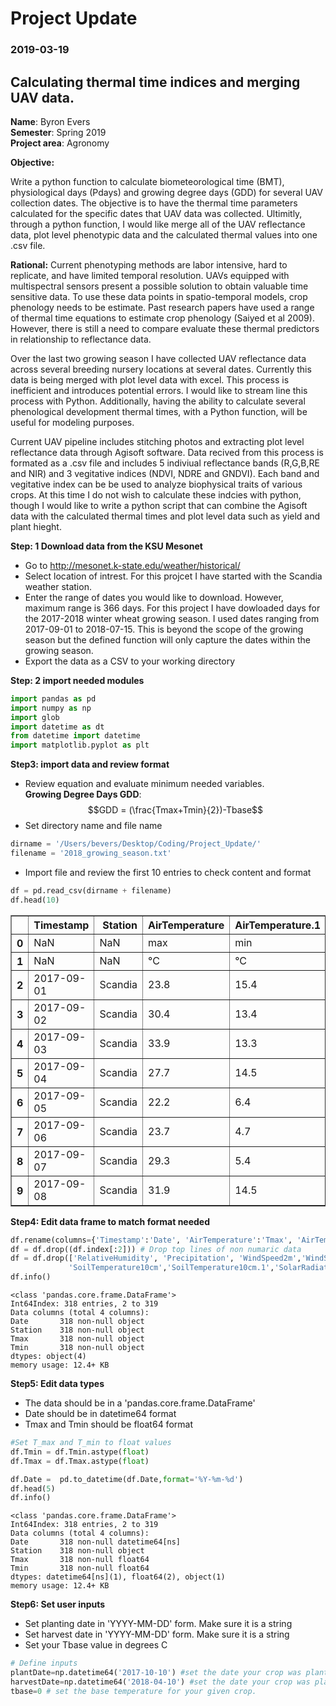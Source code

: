
# Project Update
### 2019-03-19

## Calculating thermal time indices and merging UAV data.

**Name**: Byron Evers<br/>
**Semester**: Spring 2019 <br/>
**Project area**: Agronomy

**Objective:** 

Write a python function to calculate biometeorological time (BMT), physiological days (Pdays) and growing degree days (GDD) for several UAV collection dates. The objective is to have the thermal time parameters calculated for the specific dates that UAV data was collected. Ultimitly, through a python function, I would like merge all of the UAV reflectance data, plot level phenotypic data and the calculated thermal values into one .csv file.

**Rational:** 
Current phenotyping methods are labor intensive, hard to replicate, and have limited temporal resolution. UAVs equipped with multispectral sensors present a possible solution to obtain valuable time sensitive data. To use these data points in spatio-temporal models, crop phenology needs to be estimate. Past research papers have used a range of thermal time equations to estimate crop phenology (Saiyed et al 2009). However, there is still a need to compare evaluate these thermal predictors in relationship to reflectance data.

Over the last two growing season I have collected UAV reflectance data across several breeding nursery locations at several dates. Currently this data is being merged with plot level data with excel. This process is inefficient and introduces potential errors. I would like to stream line this process with Python. Additionally, having the ability to calculate several phenological development thermal times, with a Python function, will be useful for modeling purposes.

Current UAV pipeline includes stitching photos and extracting plot level reflectance data through Agisoft software. Data recived from this process is formated as a .csv file and includes 5 indiviual reflectance bands (R,G,B,RE and NIR) and 3 vegitative indices (NDVI, NDRE and GNDVI). Each band and vegitative index can be be used to analyze biophysical traits of various crops. At this time I do not wish to calculate these indcies with python, though I would like to write a python script that can combine the Agisoft data with the calculated thermal times and plot level data such as yield and plant hieght.

**Step: 1 Download data from the KSU Mesonet**
- Go to http://mesonet.k-state.edu/weather/historical/
- Select location of intrest. For this projcet I have started with the Scandia weather station.
- Enter the range of dates you would like to download. However, maximum range is 366 days. For this project I have dowloaded days for the 2017-2018 winter wheat growing season. I used dates ranging from 2017-09-01 to 2018-07-15. This is beyond the scope of the growing season but the defined function will only capture the dates within the growing season. 
- Export the data as a CSV to your working directory 


**Step: 2 import needed modules**


```python
import pandas as pd
import numpy as np
import glob
import datetime as dt
from datetime import datetime
import matplotlib.pyplot as plt
```

**Step3: import data and review format**
- Review equation and evaluate minimum needed variables.    
**Growing Degree Days GDD**:
$$GDD = (\frac{Tmax+Tmin}{2})-Tbase$$
- Set directory name and file name


```python
dirname = '/Users/bevers/Desktop/Coding/Project_Update/'
filename = '2018_growing_season.txt'
```

- Import file and review the first 10 entries to check content and format


```python
df = pd.read_csv(dirname + filename)
df.head(10)
```




<div>
<style scoped>
    .dataframe tbody tr th:only-of-type {
        vertical-align: middle;
    }

    .dataframe tbody tr th {
        vertical-align: top;
    }

    .dataframe thead th {
        text-align: right;
    }
</style>
<table border="1" class="dataframe">
  <thead>
    <tr style="text-align: right;">
      <th></th>
      <th>Timestamp</th>
      <th>Station</th>
      <th>AirTemperature</th>
      <th>AirTemperature.1</th>
      <th>RelativeHumidity</th>
      <th>Precipitation</th>
      <th>WindSpeed2m</th>
      <th>WindSpeed2m.1</th>
      <th>SoilTemperature5cm</th>
      <th>SoilTemperature5cm.1</th>
      <th>SoilTemperature10cm</th>
      <th>SoilTemperature10cm.1</th>
      <th>SolarRadiation</th>
      <th>ETo</th>
      <th>ETo.1</th>
    </tr>
  </thead>
  <tbody>
    <tr>
      <th>0</th>
      <td>NaN</td>
      <td>NaN</td>
      <td>max</td>
      <td>min</td>
      <td>avg</td>
      <td>total</td>
      <td>avg</td>
      <td>max</td>
      <td>max</td>
      <td>min</td>
      <td>max</td>
      <td>min</td>
      <td>total</td>
      <td>grass</td>
      <td>alfalfa</td>
    </tr>
    <tr>
      <th>1</th>
      <td>NaN</td>
      <td>NaN</td>
      <td>°C</td>
      <td>°C</td>
      <td>%</td>
      <td>mm</td>
      <td>m/s</td>
      <td>m/s</td>
      <td>°C</td>
      <td>°C</td>
      <td>°C</td>
      <td>°C</td>
      <td>MJ/m²</td>
      <td>mm</td>
      <td>mm</td>
    </tr>
    <tr>
      <th>2</th>
      <td>2017-09-01</td>
      <td>Scandia</td>
      <td>23.8</td>
      <td>15.4</td>
      <td>77.6</td>
      <td>0</td>
      <td>1.3</td>
      <td>5.7</td>
      <td>24.6</td>
      <td>20.4</td>
      <td>24.2</td>
      <td>20.9</td>
      <td>8.3</td>
      <td>2.17</td>
      <td>2.68</td>
    </tr>
    <tr>
      <th>3</th>
      <td>2017-09-02</td>
      <td>Scandia</td>
      <td>30.4</td>
      <td>13.4</td>
      <td>77.2</td>
      <td>0</td>
      <td>1.1</td>
      <td>5.8</td>
      <td>31.3</td>
      <td>18.8</td>
      <td>29.8</td>
      <td>19.2</td>
      <td>21.6</td>
      <td>4.21</td>
      <td>4.99</td>
    </tr>
    <tr>
      <th>4</th>
      <td>2017-09-03</td>
      <td>Scandia</td>
      <td>33.9</td>
      <td>13.3</td>
      <td>68.3</td>
      <td>0</td>
      <td>1.5</td>
      <td>5.3</td>
      <td>31.9</td>
      <td>19.6</td>
      <td>30.5</td>
      <td>20.3</td>
      <td>21.8</td>
      <td>5.02</td>
      <td>6.47</td>
    </tr>
    <tr>
      <th>5</th>
      <td>2017-09-04</td>
      <td>Scandia</td>
      <td>27.7</td>
      <td>14.5</td>
      <td>68.0</td>
      <td>0</td>
      <td>1.9</td>
      <td>7.6</td>
      <td>29.0</td>
      <td>20.9</td>
      <td>28.2</td>
      <td>21.7</td>
      <td>19.1</td>
      <td>4.37</td>
      <td>5.72</td>
    </tr>
    <tr>
      <th>6</th>
      <td>2017-09-05</td>
      <td>Scandia</td>
      <td>22.2</td>
      <td>6.4</td>
      <td>61.4</td>
      <td>0</td>
      <td>1.7</td>
      <td>7.9</td>
      <td>28.5</td>
      <td>17.2</td>
      <td>26.9</td>
      <td>18.2</td>
      <td>23.7</td>
      <td>4.06</td>
      <td>5.24</td>
    </tr>
    <tr>
      <th>7</th>
      <td>2017-09-06</td>
      <td>Scandia</td>
      <td>23.7</td>
      <td>4.7</td>
      <td>62.8</td>
      <td>0</td>
      <td>1.1</td>
      <td>6.1</td>
      <td>28.9</td>
      <td>15.5</td>
      <td>27.0</td>
      <td>16.1</td>
      <td>24.0</td>
      <td>3.82</td>
      <td>4.75</td>
    </tr>
    <tr>
      <th>8</th>
      <td>2017-09-07</td>
      <td>Scandia</td>
      <td>29.3</td>
      <td>5.4</td>
      <td>56.1</td>
      <td>0</td>
      <td>1.3</td>
      <td>4.9</td>
      <td>29.4</td>
      <td>16.0</td>
      <td>27.5</td>
      <td>16.4</td>
      <td>23.0</td>
      <td>4.41</td>
      <td>5.73</td>
    </tr>
    <tr>
      <th>9</th>
      <td>2017-09-08</td>
      <td>Scandia</td>
      <td>31.9</td>
      <td>14.5</td>
      <td>49.7</td>
      <td>0</td>
      <td>1.6</td>
      <td>6.6</td>
      <td>30.3</td>
      <td>19.1</td>
      <td>28.7</td>
      <td>19.4</td>
      <td>21.3</td>
      <td>4.97</td>
      <td>6.63</td>
    </tr>
  </tbody>
</table>
</div>



**Step4: Edit data frame to match format needed**


```python
df.rename(columns={'Timestamp':'Date', 'AirTemperature':'Tmax', 'AirTemperature.1':'Tmin'}, inplace=True)
df = df.drop((df.index[:2])) # Drop top lines of non numaric data
df = df.drop(['RelativeHumidity', 'Precipitation', 'WindSpeed2m','WindSpeed2m.1','SoilTemperature5cm','SoilTemperature5cm.1',
             'SoilTemperature10cm','SoilTemperature10cm.1','SolarRadiation','ETo','ETo.1'], axis=1)
df.info()
```

    <class 'pandas.core.frame.DataFrame'>
    Int64Index: 318 entries, 2 to 319
    Data columns (total 4 columns):
    Date       318 non-null object
    Station    318 non-null object
    Tmax       318 non-null object
    Tmin       318 non-null object
    dtypes: object(4)
    memory usage: 12.4+ KB


**Step5: Edit data types**
- The data should be in a 'pandas.core.frame.DataFrame'
- Date should be in datetime64 format
- Tmax and Tmin should be float64 format


```python
#Set T_max and T_min to float values
df.Tmin = df.Tmin.astype(float)
df.Tmax = df.Tmax.astype(float)

df.Date =  pd.to_datetime(df.Date,format='%Y-%m-%d')
df.head(5)
df.info()
```

    <class 'pandas.core.frame.DataFrame'>
    Int64Index: 318 entries, 2 to 319
    Data columns (total 4 columns):
    Date       318 non-null datetime64[ns]
    Station    318 non-null object
    Tmax       318 non-null float64
    Tmin       318 non-null float64
    dtypes: datetime64[ns](1), float64(2), object(1)
    memory usage: 12.4+ KB


**Step6: Set user inputs**
- Set planting date in 'YYYY-MM-DD' form. Make sure it is a string
- Set harvest date in 'YYYY-MM-DD' form. Make sure it is a string
- Set your Tbase value in degrees C


```python
# Define inputs 
plantDate=np.datetime64('2017-10-10') #set the date your crop was planted
harvestDate=np.datetime64('2018-04-10') #set the date your crop was planted
tbase=0 # set the base temperature for your given crop. 
```


```python

```
